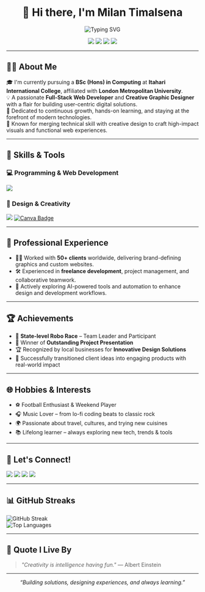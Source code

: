 <h1 align="center">👋 Hi there, I'm Milan Timalsena</h1>

<p align="center">
  <img src="https://readme-typing-svg.demolab.com/?lines=Frontend%20Web%20Developer;Professional%20Graphic%20Designer;Creative%20Problem%20Solver&center=true&width=500&height=40" alt="Typing SVG" />
</p>

<p align="center">
  <img src="https://img.shields.io/badge/Java-%23ED8B00.svg?style=for-the-badge&logo=java&logoColor=white"/>  
  <img src="https://img.shields.io/badge/Python-3776AB?style=for-the-badge&logo=python&logoColor=white"/>
  <img src="https://img.shields.io/badge/Javascript-F7DF1E?style=for-the-badge&logo=javascript&logoColor=black"/>
  <img src="https://img.shields.io/badge/Tailwind_CSS-06B6D4?style=for-the-badge&logo=tailwind-css&logoColor=white"/>
</p>

---

## 👨‍💻 About Me

🎓 I'm currently pursuing a **BSc (Hons) in Computing** at **Itahari International College**, affiliated with **London Metropolitan University**.  
💡 A passionate **Full-Stack Web Developer** and **Creative Graphic Designer** with a flair for building user-centric digital solutions.  
🚀 Dedicated to continuous growth, hands-on learning, and staying at the forefront of modern technologies.  
🧠 Known for merging technical skill with creative design to craft high-impact visuals and functional web experiences.

---

## 🚀 Skills & Tools

### 💻 Programming & Web Development
<p>
  <img src="https://skillicons.dev/icons?i=java,python,js,html,css,tailwind" />
</p>

### 🎨 Design & Creativity
<p>
  <img src="https://skillicons.dev/icons?i=figma,photoshop,illustrator" />
  <a href="https://www.canva.com/milantimalsena" target="_blank">
    <img src="https://img.shields.io/badge/Canva-00C4CC?style=for-the-badge&logo=canva&logoColor=white" alt="Canva Badge"/>
  </a>
</p>

---

## 💼 Professional Experience

- 🧑‍💼 Worked with **50+ clients** worldwide, delivering brand-defining graphics and custom websites.
- 🛠️ Experienced in **freelance development**, project management, and collaborative teamwork.
- 🤖 Actively exploring AI-powered tools and automation to enhance design and development workflows.

---

## 🏆 Achievements

- 🏁 **State-level Robo Race** – Team Leader and Participant  
- 🏅 Winner of **Outstanding Project Presentation**  
- 🏆 Recognized by local businesses for **Innovative Design Solutions**  
- 🌟 Successfully transitioned client ideas into engaging products with real-world impact

---

## 🌐 Hobbies & Interests

- ⚽ Football Enthusiast & Weekend Player  
- 🎧 Music Lover – from lo-fi coding beats to classic rock  
- 🌍 Passionate about travel, cultures, and trying new cuisines  
- 📚 Lifelong learner – always exploring new tech, trends & tools  

---

## 🤝 Let's Connect!

<p>
  <a href="mailto:milantimalsena87@gmail.com"><img src="https://img.shields.io/badge/Email-D14836?style=for-the-badge&logo=gmail&logoColor=white"/></a>
  <a href="https://www.facebook.com/milan.timalsena10"><img src="https://img.shields.io/badge/Facebook-1877F2?style=for-the-badge&logo=facebook&logoColor=white"/></a>
  <a href="https://www.linkedin.com/in/milan-timalsena-373782353/"><img src="https://img.shields.io/badge/LinkedIn-0A66C2?style=for-the-badge&logo=linkedin&logoColor=white"/></a>
  <a href="https://www.instagram.com/me__learn/"><img src="https://img.shields.io/badge/Instagram-E4405F?style=for-the-badge&logo=instagram&logoColor=white"/></a>
</p>

---
<!--
## 📊 GitHub Stats & Streaks

<p align="center">
  <img src="https://github-readme-stats.vercel.app/api?username=milantimalsena&show_icons=true&theme=tokyonight" alt="GitHub Stats"/>
  <br/>
   -->
   ## 📊 GitHub  Streaks
  <img src="https://github-readme-streak-stats.herokuapp.com/?user=milantimalsena&theme=tokyonight" alt="GitHub Streak"/>
  <br/>
  <img src="https://github-readme-stats.vercel.app/api/top-langs/?username=milantimalsena&layout=compact&theme=tokyonight" alt="Top Languages"/>
</p>

---

## 💬 Quote I Live By

> *"Creativity is intelligence having fun."* — Albert Einstein

---

<p align="center"><i>“Building solutions, designing experiences, and always learning.”</i></p>
